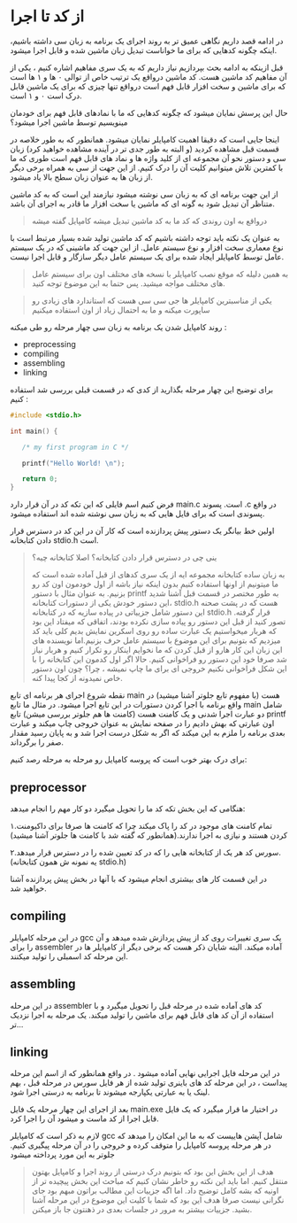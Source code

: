 # از کد تا اجرا 

در ادامه قصد داریم نگاهی عمیق تر به روند اجرای یک برنامه 
به زبان سی داشته باشیم، اینکه چگونه کدهایی که برای ما خواناست تبدیل زبان
ماشین شده و قابل اجرا میشود.

قبل ازینکه به ادامه بحث بپردازیم نیاز داریم که به یک سری 
مفاهیم اشاره کنیم ،‌ یکی از آن مفاهیم کد ماشین هست. کد ماشین درواقع یک 
ترتیب خاص از توالی ۰ ها و ۱ ها است که برای ماشین و سخت افزار قابل فهم 
است درواقع تنها چیزی که برای یک ماشین قابل درک است ۰ و ۱ است.

حال این پرسش نمایان میشود که چگونه کدهایی که ما با نمادهای قابل فهم برای خودمان مینویسیم توسط ماشین اجرا میشود؟

اینجا جایی است که دقیقا اهمیت کامپایلر نمایان میشود. 
همانطور که به طور خلاصه در قسمت قبل مشاهده کردید (و البته به طور جدی تر 
در آینده مشاهده خواهید کرد) زبان سی و دستور نحو آن مجموعه ای از کلید 
واژه ها و نماد های قابل فهم است طوری که ما با کمترین تلاش میتوانیم کلیت 
آن را درک کنیم. از این جهت از سی به همراه برخی دیگر از زبان ها به عنوان 
زبان سطح بالا یاد میشود.

از این جهت برنامه ای که به زبان سی نوشته میشود نیازمند این
است که به کد ماشین متناظر آن تبدیل شود به گونه ای که ماشین یا سخت افزار
ما قادر به اجرای آن باشد.

> درواقع به اون روندی که کد ما به کد ماشین تبدیل میشه کامپایل گفته میشه

به عنوان یک نکته باید توجه داشته باشیم که کد ماشین تولید 
شده بسیار مرتبط است با نوع معماری سخت افزار و نوع سیستم عامل. از این جهت
کد ماشینی که در یک سیستم عامل توسط کامپایلر ایجاد شده برای یک سیستم 
عامل دیگر سازگار و قابل اجرا نیست.

> به همین دلیله که موقع نصب کامپایلر با نسخه های مختلف اون برای سیستم عامل های مختلف مواجه میشید. پس حتما به این موضوع توجه کنید.

> یکی از مناسبترین کامپایلر ها جی سی سی هست که استاندارد های زیادی رو ساپورت میکنه و ما به احتمال زیاد از اون استفاده میکنیم


روند کامپایل شدن یک برنامه به زبان سی چهار مرحله رو طی میکنه :

+ preprocessing
+ compiling
+ assembling
+ linking

برای توضیح این چهار مرحله بگذارید از کدی که در قسمت قبلی بررسی شد استفاده کنیم :

```c
#include <stdio.h>

int main() {

   /* my first program in C */

   printf("Hello World! \n");

   return 0;
}
```

فرض کنیم اسم فایلی که این تکه کد در آن قرار دارد main.c است. پسوند .c در
 واقع پسوندی است که برای فایل هایی که به زبان سی نوشته شده اند استفاده 
میشود.

اولین خط بیانگر یک دستور پیش پردازنده است که کار آن در این کد در دسترس قرار دادن کتابخانه stdio.h است.

> ینی چی در دسترس قرار دادن کتابخانه؟ اصلا کتابخانه چیه؟
>
> به زبان ساده کتابخانه مجموعه ایه از یک سری کدهای از قبل 
> آماده شده است که ما میتونیم از اونها استفاده کنیم بدون اینکه نیاز باشه 
> از اول خودمون اون کد رو بزنیم. به عنوان مثال با دستور printf به طور 
> مختصر در قسمت قبل آشنا شدید ،‌این دستور خودش یکی از دستورات کتابخانه 
> stdio.h هست که در پشت صحنه این دستور شامل جزییاتی در پیاده سازیه که در 
> کتابخانه stdio.h قرار گرفته. تصور کنید از قبل این دستور رو پیاده سازی 
> نکرده بودند، اتفاقی که میفتاد این بود که هربار میخواستیم یک عبارت ساده 
> رو روی اسکرین نمایش بدیم کلی باید کد میزدیم که بتونیم برای این موضوع با 
> سیستم عامل حرف بزنیم.اما نویسنده های این زبان این کار هارو از قبل کردن 
> که ما نخوایم اینکار رو تکرار کنیم و هربار نیاز شد صرفا خود این دستور رو 
> فراخوانی کنیم. حالا اگر اول کدمون این کتابخانه را با این شکل فراخوانی 
> نکنیم خروجی ای برای ما چاپ نمیشه ، چرا؟ چون اون دستور خاص نمیدونه از کجا
> پیدا کنه.

نقطه شروع اجرای هر برنامه ای تابع main هست (با مفهوم تابع 
جلوتر آشنا میشید) در واقع برنامه با اجرا کردن دستورات در این تابع اجرا 
میشود.
در مثال ما تابع main شامل دو عبارت اجرا شدنی و یک کامنت هست (کامنت ها هم
جلوتر بررسی میشن) تابع printf اون عبارتی که بهش دادیم را در صفحه نمایش 
به عنوان خروجی چاپ میکند و عبارت بعدی برنامه را ملزم به این میکند که اگر
به شکل درست اجرا شد و به پایان رسید مقدار صفر را برگرداند.

برای درک بهتر خوب است که پروسه کامپایل رو مرحله به مرحله رصد کنیم:

## preprocessor

هنگامی که این بخش تکه کد ما را تحویل میگیرد دو کار مهم را انجام میدهد:

۱.تمام کامنت های موجود در کد را پاک میکند چرا که کامنت ها 
صرفا برای داکیومنت کردن هستند و نیازی به اجرا ندارند.(همانطور که گفته شد
با کامنت ها جلوتر آشنا میشید)

۲.سورس کد هر یک از کتابخانه هایی را که در کد تعیین شده را در دسترس قرار میدهد.(یه نمونه ش همون کتابخانه stdio.h)

در این قسمت کار های بیشتری انجام میشود که با آنها در بخش پیش پردازنده آشنا خواهید شد.

## compiling

در این مرحله کامپایلر gcc یک سری تغییرات روی کد از پیش 
پردازش شده میدهد و آن را برای assembler آماده میکند. البته شایان ذکر هست
که برخی دیگر از کامپایلر ها در این مرحله کد اسمبلی را تولید میکنند.

## assembling

در این مرحله assembler کد های آماده شده در مرحله قبل را 
تحویل میگیرد و با استفاده از آن کد های قابل فهم برای ماشین را تولید 
میکند.
یک مرحله به اجرا نزدیک تر...

## linking

در این مرحله فایل اجرایی نهایی آماده میشود . در واقع 
همانطور که از اسم این مرحله پیداست ، در این مرحله کد های باینری تولید 
شده از هر فایل سورس در مرحله قبل ، بهم لینک یا به عبارتی یکپارجه میشوند 
تا برنامه به درستی اجرا شود.

بعد از اجرای این چهار مرحله یک فایل main.exe در اختیار ما قرار میگیرد که یک فایل قابل اجرا از کد ماست و میشود آن را اجرا کرد.

لازم به ذکر است که کامپایلر gcc شامل آپشن هاییست که به ما 
این امکان را میدهد که در هر مرحله پروسه کامپایل را متوقف کرده و خروجی را
در آن مرحله پیگیری کنیم. جلوتر به این مورد پرداخته میشود

> هدف از این بخش این بود که بتونیم درک درستی از روند اجرا و 
> کامپایل بهتون منتقل کنیم. اما باید این نکته رو خاطر نشان کنیم که مباحث 
> این بخش پیچیده تر از اونیه که بشه کامل توضیح داد. اما اگه جزییات این 
> مطالب براتون مبهم بود جای نگرانی نیست صرفا هدف این بود که شما با کلیت 
> این موضوع در این مرحله آشنا بشید. جزییات بیشتر به مرور در جلسات بعدی در 
> ذهنتون جا باز میکنن.
